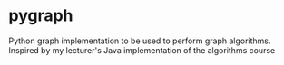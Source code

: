 pygraph
=======
Python graph implementation to be used to perform graph algorithms. 
Inspired by my lecturer's Java implementation of the algorithms course

